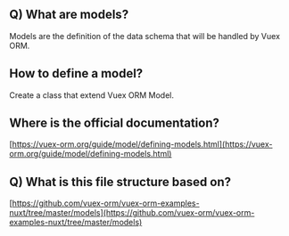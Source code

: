 ## Q) What are models?

Models are the definition of the data schema that will be handled by Vuex ORM.

## How to define a model?

Create a class that extend Vuex ORM Model.

## Where is the official documentation?

[https://vuex-orm.org/guide/model/defining-models.html](https://vuex-orm.org/guide/model/defining-models.html)

## Q) What is this file structure based on?

[https://github.com/vuex-orm/vuex-orm-examples-nuxt/tree/master/models](https://github.com/vuex-orm/vuex-orm-examples-nuxt/tree/master/models)
